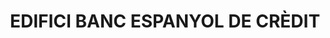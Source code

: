 ---
layout: test
title:  "EDIFICI BANC ESPANYOL DE CRÈDIT"
coordinates:
  - group1:
        - [1.459258897659339, 42.356614743916978]
        - [1.459474592519084, 42.356610758448305]
        - [1.459558135009637, 42.356437893950407]
        - [1.459350219492227, 42.356382528077923]
        - [1.459258897659339, 42.356614743916978]
---